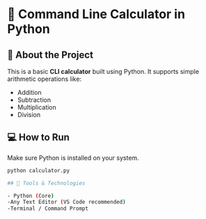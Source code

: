 # 🧮 Command Line Calculator in Python

## 📌 About the Project
This is a basic **CLI calculator** built using Python.
It supports simple arithmetic operations like:
- Addition
- Subtraction
- Multiplication
- Division

## 💻 How to Run
Make sure Python is installed on your system.

```bash
python calculator.py

## 🧰 Tools & Technologies

- Python (Core)
-Any Text Editor (VS Code recommended)
-Terminal / Command Prompt

